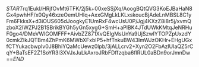 $START$rq1EukI/HRjfOvMt6TFK/2j5k+00xeSSjXq/AoogBQtQVG3KoEJBaHaN8Gx4pwhHF/x0Qy46xzeOemUHIq+AxxGMgLkLKLxskoucBjAdeLnMBSL8C1yFm6FkksX+d3iOUS605dJoogkyE1UmRxF4wcUsU0P/Jgj4KXzZ8i8r5j/xvmQzboX2IWZPJ2B1SBrikBYGh5yGn5xygG+SmH+aPlBK4JTdUWkKMtqJeNRHuF0go4/DMeVWlGOMFFF+AivbZZ871XvQElgMsUnYa9UjSzwIYTOPZpUxzdY0cmkZIkJQTBm4ZhPmK6MWbXFxblP5+hfTnkuBW43ImWJzOKHr+EHgUGxfCTYukacbwplv0J8BhiYQaMcUewz0lpb/3jALLcrv2+Xyn2O2FbAzlUIaQZ5rCqY+BaTsEF2Z1SoYR3l3XVJxJuLkAxroJRbFDffzqba6flRUL0aBDn9orJmnDw==$END$